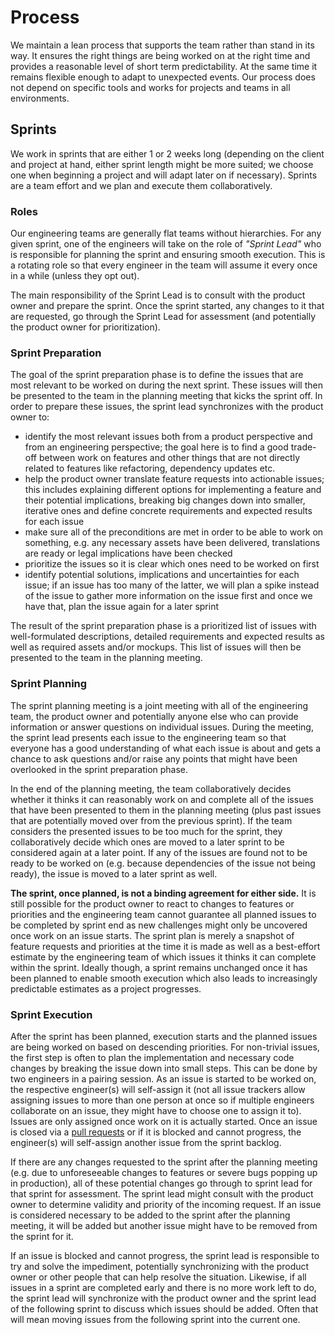 # Process

We maintain a lean process that supports the team rather than stand in its way.
It ensures the right things are being worked on at the right time and provides
a reasonable level of short term predictability. At the same time it remains
flexible enough to adapt to unexpected events. Our process does not depend on
specific tools and works for projects and teams in all environments.

## Sprints

We work in sprints that are either 1 or 2 weeks long (depending on the client
and project at hand, either sprint length might be more suited; we choose one
when beginning a project and will adapt later on if necessary). Sprints are a
team effort and we plan and execute them collaboratively.

### Roles

Our engineering teams are generally flat teams without hierarchies. For any
given sprint, one of the engineers will take on the role of _"Sprint Lead"_ who
is responsible for planning the sprint and ensuring smooth execution. This is a
rotating role so that every engineer in the team will assume it every once in a
while (unless they opt out).

The main responsibility of the Sprint Lead is to consult with the product owner
and prepare the sprint. Once the sprint started, any changes to it that are
requested, go through the Sprint Lead for assessment (and potentially the
product owner for prioritization).

### Sprint Preparation

The goal of the sprint preparation phase is to define the issues that are most
relevant to be worked on during the next sprint. These issues will then be
presented to the team in the planning meeting that kicks the sprint off. In
order to prepare these issues, the sprint lead synchronizes with the product
owner to:

* identify the most relevant issues both from a product perspective and from an
  engineering perspective; the goal here is to find a good trade-off between
  work on features and other things that are not directly related to features
  like refactoring, dependency updates etc.
* help the product owner translate feature requests into actionable issues;
  this includes explaining different options for implementing a feature and
  their potential implications, breaking big changes down into smaller,
  iterative ones and define concrete requirements and expected results for each
  issue
* make sure all of the preconditions are met in order to be able to work on
  something, e.g. any necessary assets have been delivered, translations are
  ready or legal implications have been checked
* prioritize the issues so it is clear which ones need to be worked on first
* identify potential solutions, implications and uncertainties for each issue;
  if an issue has too many of the latter, we will plan a spike instead of the
  issue to gather more information on the issue first and once we have that,
  plan the issue again for a later sprint

The result of the sprint preparation phase is a prioritized list of issues with
well-formulated descriptions, detailed requirements and expected results as
well as required assets and/or mockups. This list of issues will then be
presented to the team in the planning meeting.

### Sprint Planning

The sprint planning meeting is a joint meeting with all of the engineering
team, the product owner and potentially anyone else who can provide
information or answer questions on individual issues. During the meeting, the
sprint lead presents each issue to the engineering team so that everyone has a
good understanding of what each issue is about and gets a chance to ask
questions and/or raise any points that might have been overlooked in the sprint
preparation phase.

In the end of the planning meeting, the team collaboratively decides whether it
thinks it can reasonably work on and complete all of the issues that have been
presented to them in the planning meeting (plus past issues that are
potentially moved over from the previous sprint). If the team considers the
presented issues to be too much for the sprint, they collaboratively decide
which ones are moved to a later sprint to be considered again at a later point.
If any of the issues are found not to be ready to be worked on (e.g. because
dependencies of the issue not being ready), the issue is moved to a later
sprint as well.

**The sprint, once planned, is not a binding agreement for either side.** It is
still possible for the product owner to react to changes to features or
priorities and the engineering team cannot guarantee all planned issues to be
completed by sprint end as new challenges might only be uncovered once work on
an issue starts. The sprint plan is merely a snapshot of feature requests and
priorities at the time it is made as well as a best-effort estimate by the
engineering team of which issues it thinks it can complete within the sprint.
Ideally though, a sprint remains unchanged once it has been planned to enable
smooth execution which also leads to increasingly predictable estimates as a
project progresses.

### Sprint Execution

After the sprint has been planned, execution starts and the planned issues are
being worked on based on descending priorities. For non-trivial issues, the
first step is often to plan the implementation and necessary code changes by
breaking the issue down into small steps. This can be done by two engineers in
a pairing session. As an issue is started to be worked on, the respective
engineer(s) will self-assign it (not all issue trackers allow assigning issues
to more than one person at once so if multiple engineers collaborate on an
issue, they might have to choose one to assign it to). Issues are only assigned
once work on it is actually started. Once an issue is closed via a
[pull requests](../workflow/) or if it is blocked and cannot progress, the
engineer(s) will self-assign another issue from the sprint backlog.

If there are any changes requested to the sprint after the planning meeting
(e.g. due to unforeseeable changes to features or severe bugs popping up in
production), all of these potential changes go through to sprint lead for that
sprint for assessment. The sprint lead might consult with the product owner to
determine validity and priority of the incoming request. If an issue is
considered necessary to be added to the sprint after the planning meeting, it
will be added but another issue might have to be removed from the sprint for
it.

If an issue is blocked and cannot progress, the sprint lead is responsible to
try and solve the impediment, potentially synchronizing with the product owner
or other people that can help resolve the situation. Likewise, if all issues in
a sprint are completed early and there is no more work left to do, the sprint
lead will synchronize with the product owner and the sprint lead of the
following sprint to discuss which issues should be added. Often that will mean
moving issues from the following sprint into the current one.
